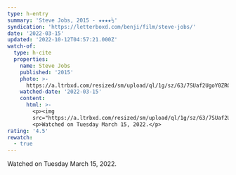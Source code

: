 ```yaml
---
type: h-entry
summary: 'Steve Jobs, 2015 - ★★★★½'
syndication: 'https://letterboxd.com/benji/film/steve-jobs/'
date: '2022-03-15'
updated: '2022-10-12T04:57:21.000Z'
watch-of:
  type: h-cite
  properties:
    name: Steve Jobs
    published: '2015'
    photo: >-
      https://a.ltrbxd.com/resized/sm/upload/ql/1g/sz/63/7SUaf2UgoY0ZRGbQtRlfDkLDBCb-0-600-0-900-crop.jpg?v=867f24dae3
    watched-date: '2022-03-15'
    content:
      html: >-
        <p><img
        src="https://a.ltrbxd.com/resized/sm/upload/ql/1g/sz/63/7SUaf2UgoY0ZRGbQtRlfDkLDBCb-0-600-0-900-crop.jpg?v=867f24dae3"/></p>
        <p>Watched on Tuesday March 15, 2022.</p>
rating: '4.5'
rewatch:
  - true
---
```

Watched on Tuesday March 15, 2022.
